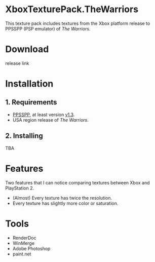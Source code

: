 # XboxTexturePack.TheWarriors
This texture pack includes textures from the Xbox platform release to PPSSPP (PSP emulator) of *The Warriors*.

# Download
release link

# Installation
## 1. Requirements
* [PPSSPP](https://buildbot.orphis.net/ppsspp/index.php), at least version [v1.3](https://github.com/hrydgard/ppsspp/releases/tag/v1.3).
* USA region release of *The Warriors*.

## 2. Installing
TBA

# Features
Two features that I can notice comparing textures between Xbox and PlayStation 2.
* (Almost) Every texture has twice the resolution.
* Every texture has slightly more color or saturation.

# Tools
* RenderDoc
* WinMerge
* Adobe Photoshop
* paint.net
